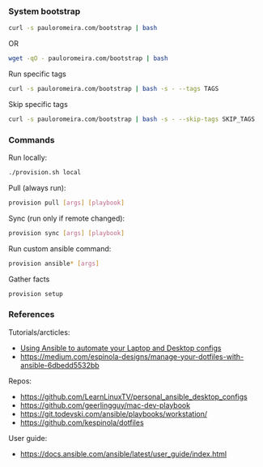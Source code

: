 ### System bootstrap
```sh
curl -s pauloromeira.com/bootstrap | bash
```
OR
```sh
wget -qO - pauloromeira.com/bootstrap | bash
```

Run specific tags
```sh
curl -s pauloromeira.com/bootstrap | bash -s - --tags TAGS
```

Skip specific tags
```sh
curl -s pauloromeira.com/bootstrap | bash -s - --skip-tags SKIP_TAGS
```

### Commands
Run locally:
```sh
./provision.sh local
```

Pull (always run):
```sh
provision pull [args] [playbook]
```

Sync (run only if remote changed):
```sh
provision sync [args] [playbook]
```

Run custom ansible command:
```sh
provision ansible* [args]
```

Gather facts
```sh
provision setup
```

### References
Tutorials/arcticles:
  - [Using Ansible to automate your Laptop and Desktop configs](https://www.youtube.com/watch?v=gIDywsGBqf4)
  - https://medium.com/espinola-designs/manage-your-dotfiles-with-ansible-6dbedd5532bb

Repos:
  - https://github.com/LearnLinuxTV/personal_ansible_desktop_configs
  - https://github.com/geerlingguy/mac-dev-playbook
  - https://git.todevski.com/ansible/playbooks/workstation/
  - https://github.com/kespinola/dotfiles

User guide:
  - https://docs.ansible.com/ansible/latest/user_guide/index.html
